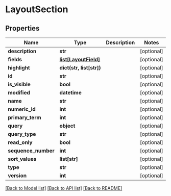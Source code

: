 # LayoutSection

## Properties
Name | Type | Description | Notes
------------ | ------------- | ------------- | -------------
**description** | **str** |  | [optional] 
**fields** | [**list[LayoutField]**](LayoutField.md) |  | [optional] 
**highlight** | **dict(str, list[str])** |  | [optional] 
**id** | **str** |  | [optional] 
**is_visible** | **bool** |  | [optional] 
**modified** | **datetime** |  | [optional] 
**name** | **str** |  | [optional] 
**numeric_id** | **int** |  | [optional] 
**primary_term** | **int** |  | [optional] 
**query** | **object** |  | [optional] 
**query_type** | **str** |  | [optional] 
**read_only** | **bool** |  | [optional] 
**sequence_number** | **int** |  | [optional] 
**sort_values** | **list[str]** |  | [optional] 
**type** | **str** |  | [optional] 
**version** | **int** |  | [optional] 

[[Back to Model list]](README.md#documentation-for-models) [[Back to API list]](README.md#documentation-for-api-endpoints) [[Back to README]](README.md)


